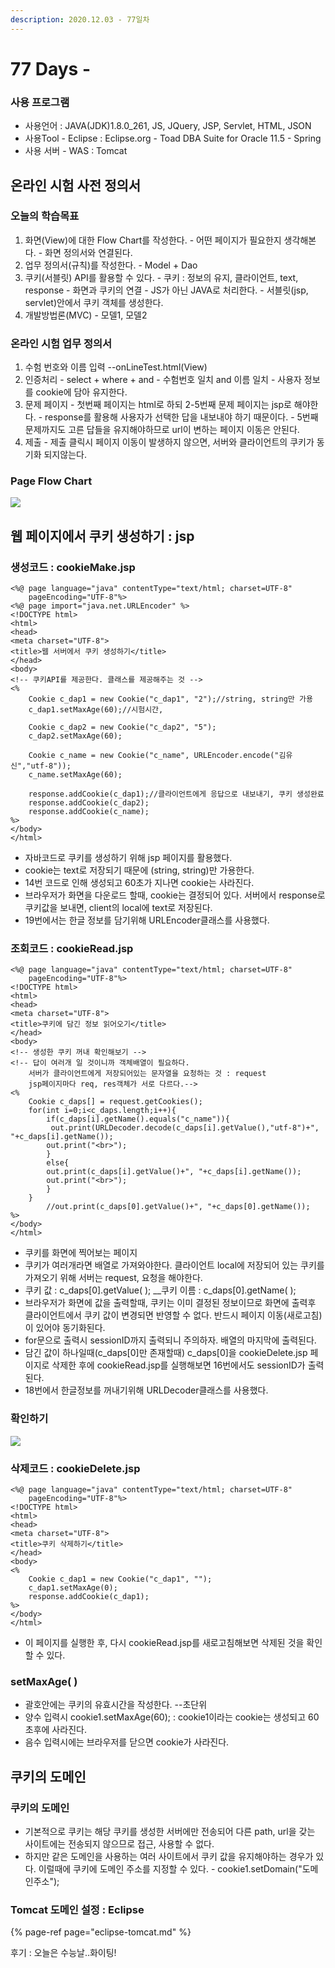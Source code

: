 ```yaml
---
description: 2020.12.03 - 77일차
---
```


# 77 Days -

### 사용 프로그램

* 사용언어 : JAVA\(JDK\)1.8.0\_261, JS, JQuery, JSP, Servlet, HTML, JSON
* 사용Tool  - Eclipse : Eclipse.org - Toad DBA Suite for Oracle 11.5 - Spring
* 사용 서버 - WAS : Tomcat

## 온라인 시험 사전 정의서

### 오늘의 학습목표

1. 화면\(View\)에 대한 Flow Chart를 작성한다. - 어떤 페이지가 필요한지 생각해본다. - 화면 정의서와 연결된다.
2. 업무 정의서\(규칙\)를 작성한다. - Model + Dao
3. 쿠키\(서블릿\) API를 활용할 수 있다. - 쿠키 : 정보의 유지, 클라이언트, text, response - 화면과 쿠키의 연결 - JS가 아닌 JAVA로 처리한다. - 서블릿\(jsp, servlet\)안에서 쿠키 객체를 생성한다.
4. 개발방법론\(MVC\) - 모델1, 모델2

### 온라인 시험 업무 정의서

1. 수험 번호와 이름 입력 --onLineTest.html\(View\)
2. 인증처리 - select + where + and - 수험번호 일치 and 이름 일치 - 사용자 정보를 cookie에 담아 유지한다.
3. 문제 페이지 - 첫번째 페이지는 html로 하되 2-5번째 문제 페이지는 jsp로 해야한다. - response를 활용해 사용자가 선택한 답을 내보내야 하기 때문이다. - 5번째 문제까지도 고른 답들을 유지해야하므로 url이 변하는 페이지 이동은 안된다.
4. 제출 - 제출 클릭시 페이지 이동이 발생하지 않으면, 서버와 클라이언트의 쿠키가 동기화 되지않는다.

### Page Flow Chart

![](../../../.gitbook/assets/.png%20%2843%29.png)

## 웹 페이지에서 쿠키 생성하기 : jsp

### 생성코드 : cookieMake.jsp

```markup
<%@ page language="java" contentType="text/html; charset=UTF-8"
    pageEncoding="UTF-8"%>
<%@ page import="java.net.URLEncoder" %>
<!DOCTYPE html>
<html>
<head>
<meta charset="UTF-8">
<title>웹 서버에서 쿠키 생성하기</title>
</head>
<body>
<!-- 쿠키API를 제공한다. 클래스를 제공해주는 것 -->
<%
	Cookie c_dap1 = new Cookie("c_dap1", "2");//string, string만 가용
	c_dap1.setMaxAge(60);//시험시간, 
	
	Cookie c_dap2 = new Cookie("c_dap2", "5");
	c_dap2.setMaxAge(60);
	
	Cookie c_name = new Cookie("c_name", URLEncoder.encode("김유신","utf-8"));
	c_name.setMaxAge(60);
	
	response.addCookie(c_dap1);//클라이언트에게 응답으로 내보내기, 쿠키 생성완료
	response.addCookie(c_dap2);
	response.addCookie(c_name);
%>
</body>
</html>
```

* 자바코드로 쿠키를 생성하기 위해 jsp 페이지를 활용했다.
* cookie는 text로 저장되기 때문에 \(string, string\)만 가용한다.
* 14번 코드로 인해  생성되고 60초가 지나면 cookie는 사라진다.
* 브라우저가 화면을 다운로드 할때, cookie는 결정되어 있다. 서버에서  response로 쿠키값을 보내면, client의 local에 text로 저장된다.
* 19번에서는 한글 정보를 담기위해  URLEncoder클래스를 사용했다.

### 조회코드 : cookieRead.jsp

```markup
<%@ page language="java" contentType="text/html; charset=UTF-8"
    pageEncoding="UTF-8"%>
<!DOCTYPE html>
<html>
<head>
<meta charset="UTF-8">
<title>쿠키에 담긴 정보 읽어오기</title>
</head>
<body>
<!-- 생성한 쿠키 꺼내 확인해보기 -->
<!-- 답이 여러개 일 것이니까 객체배열이 필요하다.
	서버가 클라이언트에게 저장되어있는 문자열을 요청하는 것 : request
	jsp페이지마다 req, res객체가 서로 다르다.-->
<%
	Cookie c_daps[] = request.getCookies();
	for(int i=0;i<c_daps.length;i++){
		if(c_daps[i].getName().equals("c_name")){
		 out.print(URLDecoder.decode(c_daps[i].getValue(),"utf-8")+", "+c_daps[i].getName());
		out.print("<br>");
		}
		else{
		out.print(c_daps[i].getValue()+", "+c_daps[i].getName());		
		out.print("<br>");
		}
	}
		//out.print(c_daps[0].getValue()+", "+c_daps[0].getName());	
%>
</body>
</html>
```

* 쿠키를 화면에 찍어보는 페이지
* 쿠키가 여러개라면 배열로 가져와야한다. 클라이언트 local에 저장되어 있는 쿠키를 가져오기 위해 서버는 request, 요청을 해야한다.
* 쿠키 값 : c\_daps\[0\].getValue\( \); __쿠키 이름 : c\_daps\[0\].getName\( \);
* 브라우저가 화면에 값을 출력할때, 쿠키는 이미 결정된 정보이므로 화면에 출력후 클라이언트에서 쿠키 값이 변경되면 반영할 수 없다. 반드시 페이지 이동\(새로고침\)이 있어야 동기화된다.
* for문으로 출력시 sessionID까지 출력되니 주의하자. 배열의 마지막에 출력된다.
* 담긴 값이 하나일때\(c\_daps\[0\]만 존재할때\) c\_daps\[0\]을 cookieDelete.jsp 페이지로 삭제한 후에 cookieRead.jsp를 실행해보면 16번에서도 sessionID가 출력된다.
* 18번에서 한글정보를 꺼내기위해 URLDecoder클래스를 사용했다.

### 확인하기

![](../../../.gitbook/assets/.png%20%2844%29.png)

### 삭제코드 : cookieDelete.jsp

```markup
<%@ page language="java" contentType="text/html; charset=UTF-8"
    pageEncoding="UTF-8"%>
<!DOCTYPE html>
<html>
<head>
<meta charset="UTF-8">
<title>쿠키 삭제하기</title>
</head>
<body>
<%
	Cookie c_dap1 = new Cookie("c_dap1", "");
	c_dap1.setMaxAge(0);
	response.addCookie(c_dap1);
%>
</body>
</html>
```

* 이 페이지를 실행한 후, 다시 cookieRead.jsp를 새로고침해보면 삭제된 것을 확인할 수 있다.

### setMaxAge\( \)

* 괄호안에는 쿠키의 유효시간을 작성한다. --초단위
* 양수 입력시 cookie1.setMaxAge\(60\); : cookie1이라는 cookie는 생성되고 60초후에 사라진다.
* 음수 입력시에는 브라우저를 닫으면 cookie가 사라진다.

## 쿠키의 도메인

### 쿠키의 도메인

* 기본적으로 쿠키는 해당 쿠키를 생성한 서버에만 전송되어 다른 path, url을 갖는 사이트에는 전송되지 않으므로 접근, 사용할 수 없다.
* 하지만 같은 도메인을 사용하는 여러 사이트에서 쿠키 값을 유지해야하는 경우가 있다. 이럴때에 쿠키에 도메인 주소를 지정할 수 있다. - cookie1.setDomain\("도메인주소"\);

### Tomcat 도메인 설정 : Eclipse

{% page-ref page="eclipse-tomcat.md" %}

후기 : 오늘은 수능날..화이팅!

